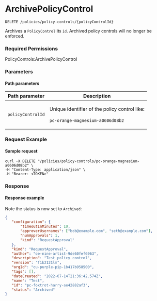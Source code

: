 # ArchivePolicyControl

`DELETE /policies/policy-controls/{policyControlId}`

Archives a `PolicyControl` its `id`.  Archived policy controls will no longer be enforced.

### Required Permissions

PolicyControls:ArchivePolicyControl

### Parameters <a href="#parameters.1" id="parameters.1"></a>

#### Path parameters <a href="#path-parameters" id="path-parameters"></a>

| Path parameter    | Description                                                                                             |
| ----------------- | ------------------------------------------------------------------------------------------------------- |
| `policyControlId` | <p>Unique identifier of the policy control like:<br><br><code>pc-orange-magnesium-a0606d08b2</code></p> |

### Request Example <a href="#request-example.1" id="request-example.1"></a>

#### Sample request <a href="#sample-request" id="sample-request"></a>

```shell
curl -X DELETE "/policies/policy-controls/pc-orange-magnesium-a0606d08b2" \
-H "Content-Type: application/json" \
-H "Bearer: <TOKEN>"
```

### Response <a href="#response" id="response"></a>

#### Response example <a href="#response-example" id="response-example"></a>

Note the status is now set to `Archived`:

```json
{
   "configuration": {
       "timeoutInMinutes": 10,
       "approverUsernames": ["bob@example.com", "seth@example.com"],
       "numApprovals": 1,
       "kind": "RequestApproval"
   },
   "kind": "RequestApproval",
   "author": "oe-nine-artist-9de60fef6963",
   "description": "Test policy control",
   "version": "f1b2121lm",
   "orgId": "cu-purple-pip-1b417b958500",
   "tags": [],
   "dateCreated": "2022-07-14T21:36:42.574Z",
   "name": "Test",
   "id": "pc-foxtrot-harry-ae42882af3",
   "status": "Archived"
}
```



